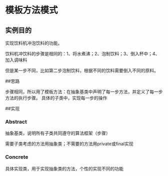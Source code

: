 # 模板方法模式

## 实例目的

实现饮料机冲泡饮料的功能。

饮料机冲饮料的步骤是相同的：1、将水煮沸；2、泡制饮料；3、倒入杯中；4、加入调味料

但是某一步不同，比如第二步泡制饮料，根据不同的饮料需要倒入不同的原料。

##思路

步骤相同，所以用了模板方法：在抽象基类中声明了每一步方法，并定义了每一步方法的执行步骤。
具体的子类中，实现每一步的操作

##实现

### Abstract

抽象基类，说明所有子类共同遵守的算法框架（步骤）

需要子类考虑的方法用抽象类；不需要的方法用private或final实现

### Concrete

具体实现类，用于实现抽象类的方法，个性的实现不同的功能